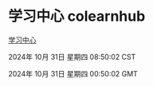 # 学习中心 colearnhub
[学习中心](http://219.139.197.74:56308/colearnhub/)

2024年 10月 31日 星期四 08:50:02 CST

2024年 10月 31日 星期四 00:50:02 GMT
